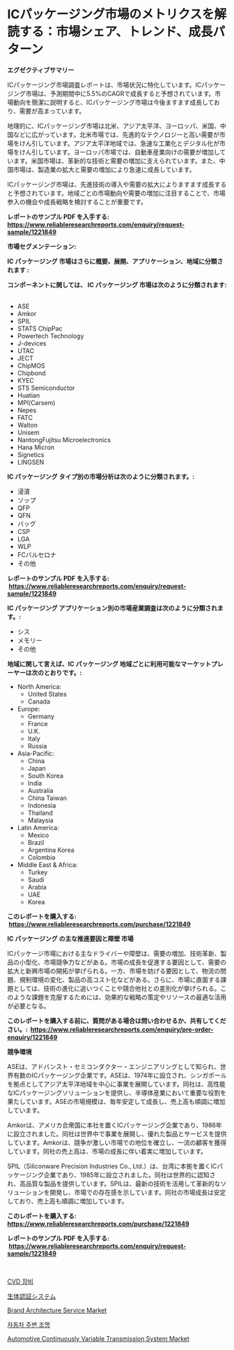 <p><h1>ICパッケージング市場のメトリクスを解読する：市場シェア、トレンド、成長パターン</h1></p><p><strong>エグゼクティブサマリー</strong></p>
<p><p>ICパッケージング市場調査レポートは、市場状況に特化しています。ICパッケージング市場は、予測期間中に5.5%のCAGRで成長すると予想されています。市場動向を簡潔に説明すると、ICパッケージング市場は今後ますます成長しており、需要が高まっています。</p><p>地理的に、ICパッケージング市場は北米、アジア太平洋、ヨーロッパ、米国、中国などに広がっています。北米市場では、先進的なテクノロジーと高い需要が市場をけん引しています。アジア太平洋地域では、急速な工業化とデジタル化が市場をけん引しています。ヨーロッパ市場では、自動車産業向けの需要が増加しています。米国市場は、革新的な技術と需要の増加に支えられています。また、中国市場は、製造業の拡大と需要の増加により急速に成長しています。</p><p>ICパッケージング市場は、先進技術の導入や需要の拡大によりますます成長すると予想されています。地域ごとの市場動向や需要の増加に注目することで、市場参入の機会や成長戦略を検討することが重要です。</p></p>
<p><strong>レポートのサンプル PDF を入手する: <a href="https://www.reliableresearchreports.com/enquiry/request-sample/1221849">https://www.reliableresearchreports.com/enquiry/request-sample/1221849</a></strong></p>
<p><strong>市場セグメンテーション:</strong></p>
<p><strong> IC パッケージング 市場はさらに概要、展開、アプリケーション、地域に分類されます :</strong></p>
<p><strong>コンポーネントに関しては、 IC パッケージング 市場は次のように分類されます: &nbsp;</strong></p>
<p><ul><li>ASE</li><li>Amkor</li><li>SPIL</li><li>STATS ChipPac</li><li>Powertech Technology</li><li>J-devices</li><li>UTAC</li><li>JECT</li><li>ChipMOS</li><li>Chipbond</li><li>KYEC</li><li>STS Semiconductor</li><li>Huatian</li><li>MPl(Carsem)</li><li>Nepes</li><li>FATC</li><li>Walton</li><li>Unisem</li><li>NantongFujitsu Microelectronics</li><li>Hana Micron</li><li>Signetics</li><li>LINGSEN</li></ul></p>
<p><strong> IC パッケージング タイプ別の市場分析は次のように分類されます。:</strong></p>
<p><ul><li>浸漬</li><li>ソップ</li><li>QFP</li><li>QFN</li><li>バッグ</li><li>CSP</li><li>LGA</li><li>WLP</li><li>FCバルセロナ</li><li>その他</li></ul></p>
<p><strong>レポートのサンプル PDF を入手する: &nbsp;<a href="https://www.reliableresearchreports.com/enquiry/request-sample/1221849">https://www.reliableresearchreports.com/enquiry/request-sample/1221849</a></strong></p>
<p><strong> IC パッケージング アプリケーション別の市場産業調査は次のように分類されます。:</strong></p>
<p><ul><li>シス</li><li>メモリー</li><li>その他</li></ul></p>
<p><strong>地域に関して言えば、IC パッケージング 地域ごとに利用可能なマーケットプレーヤーは次のとおりです。:</strong></p>
<p><ul>
    <li>
        North America:
        <ul>
            <li>United States</li>
            <li>Canada</li>
        </ul>
    </li>
    <li>
        Europe:
        <ul>
            <li>Germany</li>
            <li>France</li>
            <li>U.K.</li>
            <li>Italy</li>
            <li>Russia</li>
        </ul>
    </li>
    <li>
        Asia-Pacific:
        <ul>
            <li>China</li>
            <li>Japan</li>
            <li>South Korea</li>
            <li>India</li>
            <li>Australia</li>
            <li>China Taiwan</li>
            <li>Indonesia</li>
            <li>Thailand</li>
            <li>Malaysia</li>
        </ul>
    </li>
    <li>
        Latin America:
        <ul>
            <li>Mexico</li>
            <li>Brazil</li>
            <li>Argentina Korea</li>
            <li>Colombia</li>
        </ul>
    </li>
    <li>
        Middle East & Africa:
        <ul>
            <li>Turkey</li>
            <li>Saudi</li>
            <li>Arabia</li>
            <li>UAE</li>
            <li>Korea</li>
        </ul>
    </li>
    </ul></p>
<p><strong>このレポートを購入する: &nbsp;<a href="https://www.reliableresearchreports.com/purchase/1221849">https://www.reliableresearchreports.com/purchase/1221849</a></strong></p>
<p><strong>IC パッケージング の主な推進要因と障壁 市場</strong></p>
<p><p>ICパッケージ市場における主なドライバーや障壁は、需要の増加、技術革新、製品の小型化、市場競争力などがある。市場の成長を促進する要因として、需要の拡大と新興市場の開拓が挙げられる。一方、市場を妨げる要因として、物流の問題、規制環境の変化、製品の高コスト化などがある。さらに、市場に直面する課題としては、技術の進化に追いつくことや競合他社との差別化が挙げられる。このような課題を克服するためには、効果的な戦略の策定やリソースの最適な活用が必要となる。</p></p>
<p><strong>このレポートを購入する前に、質問がある場合は問い合わせるか、共有してください。:&nbsp; <a href="https://www.reliableresearchreports.com/enquiry/pre-order-enquiry/1221849">https://www.reliableresearchreports.com/enquiry/pre-order-enquiry/1221849</a></strong></p>
<p><strong>競争環境</strong></p>
<p><p>ASEは、アドバンスト・セミコンダクター・エンジニアリングとして知られ、世界有数のICパッケージング企業です。ASEは、1974年に設立され、シンガポールを拠点としてアジア太平洋地域を中心に事業を展開しています。同社は、高性能なICパッケージングソリューションを提供し、半導体産業において重要な役割を果たしています。ASEの市場規模は、毎年安定して成長し、売上高も順調に増加しています。</p><p>Amkorは、アメリカ合衆国に本社を置くICパッケージング企業であり、1986年に設立されました。同社は世界中で事業を展開し、優れた製品とサービスを提供しています。Amkorは、競争が激しい市場での地位を確立し、一流の顧客を獲得しています。同社の売上高は、市場の成長に伴い着実に増加しています。</p><p>SPIL（Siliconware Precision Industries Co., Ltd.）は、台湾に本拠を置くICパッケージング企業であり、1985年に設立されました。同社は世界的に認知され、高品質な製品を提供しています。SPILは、最新の技術を活用して革新的なソリューションを開発し、市場での存在感を示しています。同社の市場成長は安定しており、売上高も順調に増加しています。</p></p>
<p><strong>このレポートを購入する: &nbsp; <a href="https://www.reliableresearchreports.com/purchase/1221849">https://www.reliableresearchreports.com/purchase/1221849</a></strong></p>
<p><strong>レポートのサンプル PDF を入手する: &nbsp;<a href="https://www.reliableresearchreports.com/enquiry/request-sample/1221849">https://www.reliableresearchreports.com/enquiry/request-sample/1221849</a></strong><strong></strong></p>
<p>&nbsp;</p>
<p><p><a href="https://medium.com/@josephweaver29/cvd-%EC%9E%A5%EB%B9%84-%EC%8B%9C%EC%9E%A5-%EA%B7%9C%EB%AA%A8-%EC%8B%9C%EC%9E%A5-%EC%A0%84%EB%A7%9D-%EB%B0%8F-%EC%8B%9C%EC%9E%A5-%EC%98%88%EC%B8%A1-2024%EB%85%84%EB%B6%80%ED%84%B0-2031%EB%85%84%EA%B9%8C%EC%A7%80-dd994f975a61">CVD 장비</a></p><p><a href="https://medium.com/@reliezer65/%E3%83%90%E3%82%A4%E3%82%AA%E3%83%A1%E3%83%88%E3%83%AA%E3%82%AF%E3%82%B9%E3%82%B7%E3%82%B9%E3%83%86%E3%83%A0%E3%81%AE%E5%B8%82%E5%A0%B4%E5%8B%95%E5%90%91%E3%81%A8%E5%B8%82%E5%A0%B4%E5%88%86%E6%9E%90%E3%81%AF-2024%E5%B9%B4%E3%81%8B%E3%82%892031%E5%B9%B4%E3%81%BE%E3%81%A7%E3%81%AE%E6%9C%9F%E9%96%93%E3%81%AB%E4%BA%88%E6%B8%AC%E3%81%95%E3%82%8C%E3%81%A6%E3%81%84%E3%81%BE%E3%81%99-fc95ab41b44b">生体認証システム</a></p><p><a href="https://fearless-okapi-6c8.notion.site/Brand-Architecture-Service-Market-Size-Share-Trends-Analysis-Report-By-Material-By-Type-By-End--78065543ad2c455fa61a74189a6d484f">Brand Architecture Service Market</a></p><p><a href="https://github.com/vsap75a286l/Market-Research-Report-List-1/blob/main/2025237188637.md">자동차 주변 조명</a></p><p><a href="https://github.com/lylyparadise/Market-Research-Report-List-2/blob/main/automotive-continuously-variable-transmission-system-market.md">Automotive Continuously Variable Transmission System Market</a></p></p>